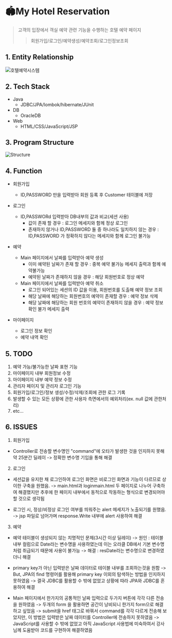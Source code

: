 # 🏟My Hotel Reservation
> 고객의 입장에서 객실 예약 관련 기능을 수행하는 호텔 예약 페이지
>> 회원가입/로그인/예약생성/예약조회/로그인정보조회


## 1. Entity Relationship

![호텔예약시스템](https://user-images.githubusercontent.com/57335699/132653026-68a04107-a4ee-4e2f-9fdf-ef5ce867ee40.PNG)

## 2. Tech Stack

* Java
  * JDBC/JPA/lombok/hibernate/JUnit
* DB
  * OracleDB
* Web
  * HTML/CSS/JavaScript/JSP

## 3. Program Structure

![Structure](https://user-images.githubusercontent.com/57335699/132658530-ec9f10b4-449c-4f22-8f90-c41f78c698f4.PNG)

## 4. Function
* 회원가입
  * ID,PASSWORD 만을 입력받아 회원 등록 후 Customer 테이블에 저장

* 로그인
  * ID,PASSWORd 입력받아 DB내부의 값과 비교(세션 사용)
    * 값이 존재 할 경우 : 로그인 메세지와 함께 정상 로그인
    * 존재하지 않거나 ID,PASSWORD 둘 중 하나라도 일치하지 않는 경우 : ID,PASSWORD 가 정확하지 않다는 메세지와 함께 로그인 불가능

* 예약
  * Main 페이지에서 날짜를 입력받아 예약 생성
    * 이미 예약된 날짜가 존재 할 경우 : 중복 예약 불가능 메세지 출력과 함께 예약불가능
    * 예약된 날짜가 존재하지 않을 경우 : 해당 회원번호로 정상 예약
  * Main 페이지에서 날짜를 입력받아 예약 취소
    * 로그인 되어있는 세션의 ID 값을 이용, 회원번호를 도출해 예약 정보 조회
    * 해당 날짜에 해당하는 회원번호의 예약이 존재할 경우 : 예약 정보 삭제
    * 해당 날짜에 해당하는 회원 번호의 예약이 존재하지 않을 경우 : 예약 정보 확인 불가 메세지 출력

* 마이페이지
   * 로그인 정보 확인
   * 예약 내역 확인

## 5. TODO

1) 예약 가능/불가능한 날짜 표현 기능
2) 마이페이지 내부 회원정보 수정
3) 마이페이지 내부 예약 정보 수정
4) 관리자 페이지 및 관리자 로그인 기능
5) 회원가입/로그인/정보 생성/수정/삭제/조회에 관한 로그 기록 
6) 발생할 수 있는 모든 상황에 관한 사용자 측면에서의 예외처리(ex. null 값에 관한처리)
7) etc...

## 6. ISSUES

1. 회원가입

 * Controller로 전송할 변수명인 "command"에 오타가 발생한 것을 인지하지 못해 약 25분간 딜레이
  -> 정확한 변수명 기입을 통해 해결
  
2. 로그인

 * 세션값을 유지한 채 로그인하여 로그인 화면은 비로그인 화면과 기능이 다르므로 상이한 구축을 원했음.
  -> main.html과 loginmain.html 두 페이지로 나누어 구축하여 해결했지만 추후에 한 페이지 내부에서 동적으로
  작동하는 형식으로 변경되어야 할 것으로 생각됨
  
 * 로그인 시, 정상/비정상 로그인 여부를 띄워주는 alert 메세지가 노출되기를 원했음.
  -> jsp 파일로 넘어가며 response.Write 내부에 alert 사용하여 해결
 
3. 예약

 * 예약 테이블이 생성되지 않는 치명적인 문제(3시간 이상 딜레이)
  -> 원인 : 테이블 내부 컬럼으로 Date라는 변수명을 사용하였는데 이는
  오라클 DB에서 기본 변수명처럼 취급되기 때문에 사용이 불가능
  -> 해결 : resDate라는 변수명으로 변경하였더니 해결
  
 * primary key가 아닌 입력받은 날짜 데이터로 테이블 내부를 조회하는것을 원함
  -> But, JPA의 find 명령어를 활용해 primary key 이외의 탐색하는 방법을 인지하지 못하였음
  -> 결국 JDBC를 활용할 수 밖에 없었고 상황에 따라 JPA와 JDBC를 혼용하여 해결
  
 * Main 페이지에서 한가지의 공통적인 날짜 입력으로 두가지 버튼에 각각 다른 전송을 원하였음
  -> 두개의 form 을 활용하면 공간이 낭비되니 한가지 form으로 해결하고 싶었음
  -> submit을 href 태그로 바꿔서 command를 각각 다르게 전송해 보았지만, 이 방법은 입력받은
  날짜 데이터를 Controller에 전송하지 못하였음
  -> JavaScript를 사용할 수 밖에 없었고 아직 JavaScript 사용법에 미숙하여서 강사님께 도움받아
  코드를 구현하여 해결하였음
